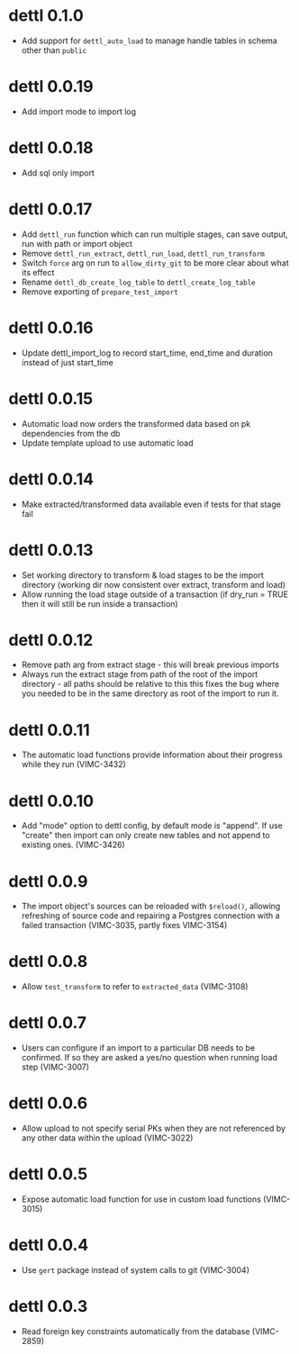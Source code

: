 # dettl 0.1.0

* Add support for `dettl_auto_load` to manage handle tables in schema other than `public`

# dettl 0.0.19

* Add import mode to import log

# dettl 0.0.18

* Add sql only import

# dettl 0.0.17

* Add `dettl_run` function which can run multiple stages, can save output, run with path or import object
* Remove `dettl_run_extract`, `dettl_run_load`, `dettl_run_transform`
* Switch `force` arg on run to `allow_dirty_git` to be more clear about what its effect
* Rename `dettl_db_create_log_table` to `dettl_create_log_table`
* Remove exporting of `prepare_test_import`

# dettl 0.0.16

* Update dettl_import_log to record start_time, end_time and duration instead of just start_time

# dettl 0.0.15

* Automatic load now orders the transformed data based on pk dependencies from the db
* Update template upload to use automatic load

# dettl 0.0.14

* Make extracted/transformed data available even if tests for that stage fail

# dettl 0.0.13

* Set working directory to transform & load stages to be the import directory (working dir now consistent over extract, transform and load)
* Allow running the load stage outside of a transaction (if dry_run = TRUE then it will still be run inside a transaction)

# dettl 0.0.12

* Remove path arg from extract stage - this will break previous imports
* Always run the extract stage from path of the root of the import directory - all paths should be relative to this this fixes the bug where you needed to be in the same directory as root of the import to run it.

# dettl 0.0.11

* The automatic load functions provide information about their progress while they run (VIMC-3432)

# dettl 0.0.10

* Add "mode" option to dettl config, by default mode is "append". If use "create" then import can only create new tables and not append to existing ones. (VIMC-3426)

# dettl 0.0.9

* The import object's sources can be reloaded with `$reload()`, allowing refreshing of source code and repairing a Postgres connection with a failed transaction (VIMC-3035, partly fixes VIMC-3154)

# dettl 0.0.8

* Allow `test_transform` to refer to `extracted_data` (VIMC-3108)

# dettl 0.0.7

* Users can configure if an import to a particular DB needs to be
confirmed. If so they are asked a yes/no question when running load step (VIMC-3007)

# dettl 0.0.6

* Allow upload to not specify serial PKs when they are not referenced
by any other data within the upload (VIMC-3022)

# dettl 0.0.5

* Expose automatic load function for use in custom load functions (VIMC-3015)

# dettl 0.0.4

* Use `gert` package instead of system calls to git (VIMC-3004)

# dettl 0.0.3

* Read foreign key constraints automatically from the database (VIMC-2859)
